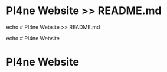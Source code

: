 # Pl4ne Website >> README.md
echo # Pl4ne Website >> README.md

echo # Pl4ne Website
# Pl4ne Website
